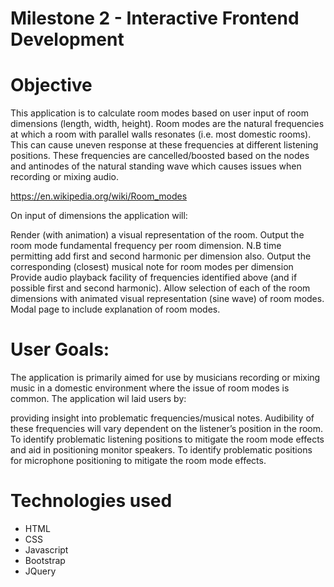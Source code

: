 # Milestone 2 - Interactive Frontend Development
# Objective

This application is to calculate room modes based on user input of room dimensions (length, width, height). Room modes are the natural frequencies at which a room with parallel walls resonates (i.e. most domestic rooms). This can cause uneven response at these frequencies at different listening positions. These frequencies are cancelled/boosted based on the nodes and antinodes of the natural standing wave which causes issues when recording or mixing audio.

https://en.wikipedia.org/wiki/Room_modes


On input of dimensions the application will:

Render (with animation) a visual representation of the room.
Output the room mode fundamental frequency per room dimension.
N.B time permitting add first and second harmonic per dimension also.
Output the corresponding (closest) musical note for room modes per dimension
Provide audio playback facility of frequencies identified above
(and if possible first and second harmonic).
Allow selection of each of the room dimensions with animated visual representation (sine wave) of room modes.
Modal page to include explanation of room modes.


# User Goals:
The application is primarily aimed for use by musicians recording or mixing music in a domestic environment where the issue of room modes is common. The application wil laid users by:

providing insight into problematic frequencies/musical notes. Audibility of these frequencies will vary dependent on the listener’s position in the room.
To identify problematic listening positions to mitigate the room mode effects and aid in positioning monitor speakers.
To identify problematic positions for microphone positioning to mitigate the room mode effects.



# Technologies used
* HTML
* CSS
* Javascript
* Bootstrap
* JQuery